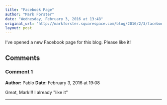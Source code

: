 ```yaml
---
title: "Facebook Page"
author: "Mark Forster"
date: "Wednesday, February 3, 2016 at 13:48"
original_url: "http://markforster.squarespace.com/blog/2016/2/3/facebook-page.html"
layout: post
---
```


I’ve opened a new Facebook page for this blog. Please like it!

## Comments

### Comment 1
**Author:** Pablo
**Date:** February 3, 2016 at 19:08

Great, Mark!!! I already "like it"

---
